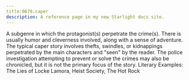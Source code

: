 ```yaml
---
title:0678.caper
description: A reference page in my new Starlight docs site.
---
```

A subgenre in which the protagonist(s) perpetrate the crime(s). There is usually humor and cleverness involved, along with a sense of adventure. The typical caper story involves thefts, swindles, or kidnappings perpetrated by the main characters and "seen" by the reader. The police investigation attempting to prevent or solve the crimes may also be chronicled, but it is not the primary focus of the story. Literary Examples: The Lies of Locke Lamora, Heist Society, The Hot Rock